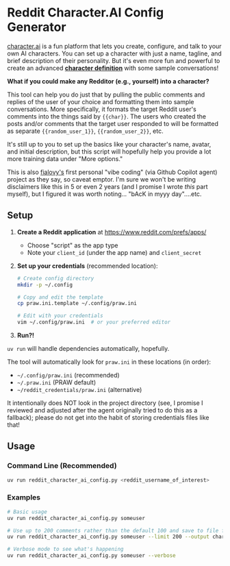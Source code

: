# Reddit Character.AI Config Generator

[character.ai](https://character.ai/) is a fun platform that lets you create, configure, and talk to your own AI characters. You can set up
a character with just a name, tagline, and brief description of their personality. But it's even more fun and powerful to create an advanced
**[character definition](https://book.character.ai/character-book/character-attributes/definition)** with some sample conversations!


**What if you could make any Redditor (e.g., yourself) into a character?**

This tool can help you do just that by pulling the public comments and replies of the user of your choice and formatting them into
sample conversations. More specifically, it formats the target Reddit user's comments into the things said by `{{char}}`.
The users who created the posts and/or comments that the target user responded to will be formatted as separate
`{{random_user_1}}`, `{{random_user_2}}`, etc.

It's still up to you to set up the basics like your character's name, avatar, and initial description, but this script
will hopefully help you provide a lot more training data under "More options."


This is also [fialovy's](https://github.com/fialovy) first personal "vibe coding" (via Github Copilot agent) project as they say,
so caveat emptor. I'm sure we won't be writing disclaimers like this in 5 or even 2 years (and I promise I wrote
_this_ part myself), but I figured it was worth noting... "bAcK in myyy day"....etc.



## Setup

1. **Create a Reddit application** at https://www.reddit.com/prefs/apps/
   - Choose "script" as the app type
   - Note your `client_id` (under the app name) and `client_secret`

2. **Set up your credentials** (recommended location):
   ```bash
   # Create config directory
   mkdir -p ~/.config
   
   # Copy and edit the template
   cp praw.ini.template ~/.config/praw.ini
   
   # Edit with your credentials
   vim ~/.config/praw.ini  # or your preferred editor
   ```

3. **Run?!**

`uv run` will handle dependencies automatically, hopefully.

The tool will automatically look for `praw.ini` in these locations (in order):
- `~/.config/praw.ini` (recommended)
- `~/.praw.ini` (PRAW default)
- `~/reddit_credentials/praw.ini` (alternative)

It intentionally does NOT look in the project directory (see, I promise I reviewed and adjusted after the agent originally tried to do this as a fallback);
please do not get into the habit of storing credentials files like that! 

## Usage

### Command Line (Recommended)
```bash
uv run reddit_character_ai_config.py <reddit_username_of_interest>
```

### Examples
```bash
# Basic usage
uv run reddit_character_ai_config.py someuser

# Use up to 200 comments rather than the default 100 and save to file for easy pasting into character.ai's "Definition" field under "More options"
uv run reddit_character_ai_config.py someuser --limit 200 --output character_def.txt

# Verbose mode to see what's happening
uv run reddit_character_ai_config.py someuser --verbose
```


